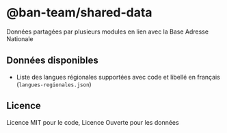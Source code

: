 # @ban-team/shared-data
Données partagées par plusieurs modules en lien avec la Base Adresse Nationale

## Données disponibles

* Liste des langues régionales supportées avec code et libellé en français (`langues-regionales.json`)

## Licence

Licence MIT pour le code, Licence Ouverte pour les données